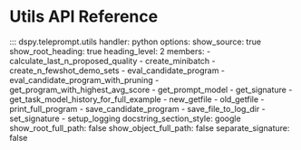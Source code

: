 # Utils API Reference

::: dspy.teleprompt.utils
    handler: python
    options:
        show_source: true
        show_root_heading: true
        heading_level: 2
        members:
          - calculate_last_n_proposed_quality
          - create_minibatch
          - create_n_fewshot_demo_sets
          - eval_candidate_program
          - eval_candidate_program_with_pruning
          - get_program_with_highest_avg_score
          - get_prompt_model
          - get_signature
          - get_task_model_history_for_full_example
          - new_getfile
          - old_getfile
          - print_full_program
          - save_candidate_program
          - save_file_to_log_dir
          - set_signature
          - setup_logging
        docstring_section_style: google
        show_root_full_path: false
        show_object_full_path: false
        separate_signature: false
